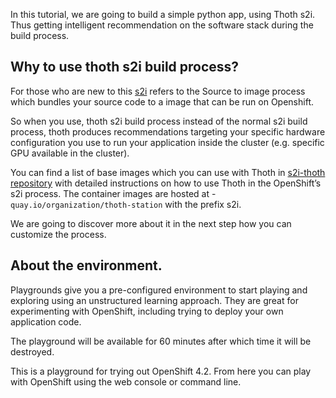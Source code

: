 In this tutorial, we are going to build a simple python app, using Thoth s2i.
Thus getting intelligent recommendation on the software stack during the build process.

## Why to use thoth s2i build process?

For those who are new to this [s2i](https://docs.openshift.com/container-platform/3.11/using_images/s2i_images/python.html) refers to the Source to image process which
bundles your source code to a image that can be run on Openshift. 

So when you use, thoth s2i build process instead of the normal s2i build process, 
thoth produces recommendations targeting your specific hardware configuration you 
use to run your application inside the cluster (e.g. specific GPU available in 
the cluster).

You can find a list of base images which you can use with Thoth in [s2i-thoth repository](https://github.com/thoth-station/s2i-thoth) 
with detailed instructions on how to use Thoth in the OpenShift’s s2i process. 
The container images are hosted at - 
`quay.io/organization/thoth-station` with the 
prefix s2i.

We are going to discover more about it in the next step how you can customize the process.


## About the environment. 
Playgrounds give you a pre-configured environment to start playing and
exploring using an unstructured learning approach. They are great for
experimenting with OpenShift, including trying to deploy your own
application code.

The playground will be available for 60 minutes after which time it will
be destroyed.

This is a playground for trying out OpenShift 4.2. From here you can play
with OpenShift using the web console or command line.